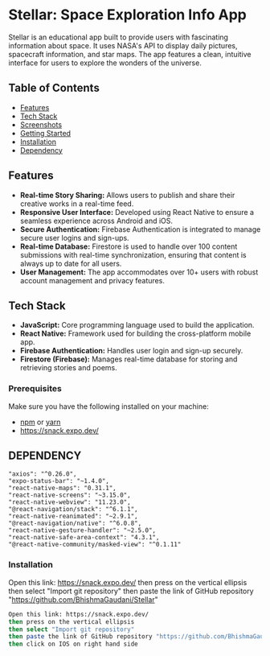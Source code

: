 # Stellar: Space Exploration Info App

Stellar is an educational app built to provide users with fascinating information about space. It uses NASA's API to display daily pictures, spacecraft information, and star maps. The app features a clean, intuitive interface for users to explore the wonders of the universe.

## Table of Contents
- [Features](#features)
- [Tech Stack](#tech-stack)
- [Screenshots](#screenshots)
- [Getting Started](#getting-started)
- [Installation](#installation)
- [Dependency](#dependency)

## Features
- **Real-time Story Sharing:** Allows users to publish and share their creative works in a real-time feed.
- **Responsive User Interface:** Developed using React Native to ensure a seamless experience across Android and iOS.
- **Secure Authentication:** Firebase Authentication is integrated to manage secure user logins and sign-ups.
- **Real-time Database:** Firestore is used to handle over 100 content submissions with real-time synchronization, ensuring that content is always up to date for all users.
- **User Management:** The app accommodates over 10+ users with robust account management and privacy features.

## Tech Stack
- **JavaScript:** Core programming language used to build the application.
- **React Native:** Framework used for building the cross-platform mobile app.
- **Firebase Authentication:** Handles user login and sign-up securely.
- **Firestore (Firebase):** Manages real-time database for storing and retrieving stories and poems.


### Prerequisites
Make sure you have the following installed on your machine:
- [npm](https://www.npmjs.com/) or [yarn](https://yarnpkg.com/)
- https://snack.expo.dev/

## DEPENDENCY
    "axios": "^0.26.0",
    "expo-status-bar": "~1.4.0",
    "react-native-maps": "0.31.1",
    "react-native-screens": "~3.15.0",
    "react-native-webview": "11.23.0",
    "@react-navigation/stack": "^6.1.1",
    "react-native-reanimated": "~2.9.1",
    "@react-navigation/native": "^6.0.8",
    "react-native-gesture-handler": "~2.5.0",
    "react-native-safe-area-context": "4.3.1",
    "@react-native-community/masked-view": "^0.1.11"


### Installation
Open this link: https://snack.expo.dev/
then press on the vertical ellipsis
then select "Import git repository"
then paste the link of GitHub repository "https://github.com/BhishmaGaudani/Stellar"

```bash
Open this link: https://snack.expo.dev/
then press on the vertical ellipsis
then select "Import git repository"
then paste the link of GitHub repository "https://github.com/BhishmaGaudani/Stellar"
then click on IOS on right hand side


